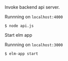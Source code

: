Invoke backend api server.

Runnning on `localhost:4000`

```
$ node api.js
```

Start elm app

Runnning on `localhost:3000`

```
$ elm-app start
```
